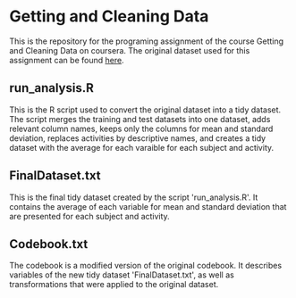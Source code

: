 # Getting and Cleaning Data
This is the repository for the programing assignment of the course Getting and Cleaning Data on coursera. The original dataset used for this assignment can be found [here](https://d396qusza40orc.cloudfront.net/getdata%2Fprojectfiles%2FUCI%20HAR%20Dataset.zip). 

## run_analysis.R
This is the R script used to convert the original dataset into a tidy dataset. The script merges the training and test datasets into one dataset, adds relevant column names, keeps only the columns for mean and standard deviation, replaces activities by descriptive names, and creates a tidy dataset with the average for each varaible for each subject and activity. 

## FinalDataset.txt
This is the final tidy dataset created by the script 'run_analysis.R'. It contains the average of each variable for mean and standard deviation that are presented for each subject and activity. 

## Codebook.txt
The codebook is a modified version of the original codebook. It describes variables of the new tidy dataset 'FinalDataset.txt', as well as transformations that were applied to the original dataset. 